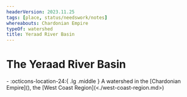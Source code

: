 ```yaml
---
headerVersion: 2023.11.25
tags: [place, status/needswork/notes]
whereabouts: Chardonian Empire
typeOf: watershed
title: Yeraad River Basin
---
```

# The Yeraad River Basin
<div class="grid cards ext-narrow-margin ext-one-column" markdown>
-    :octicons-location-24:{ .lg .middle } A watershed in the [Chardonian Empire](<chardonian-empire/chardonian-empire.md>), the [West Coast Region](<./west-coast-region.md>)  
</div>



